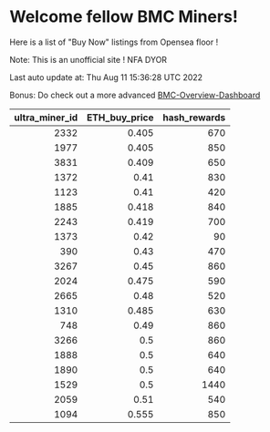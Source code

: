 # Welcome fellow BMC Miners!
Here is a list of "Buy Now" listings from Opensea floor !

Note: This is an unofficial site ! NFA DYOR

Last auto update at: Thu Aug 11 15:36:28 UTC 2022

Bonus: Do check out a more advanced [BMC-Overview-Dashboard](https://dune.com/defifunk/BMC-Overview-Dashboard)


|   ultra_miner_id |   ETH_buy_price |   hash_rewards |
|-----------------:|----------------:|---------------:|
|             2332 |           0.405 |            670 |
|             1977 |           0.405 |            850 |
|             3831 |           0.409 |            650 |
|             1372 |           0.41  |            830 |
|             1123 |           0.41  |            420 |
|             1885 |           0.418 |            840 |
|             2243 |           0.419 |            700 |
|             1373 |           0.42  |             90 |
|              390 |           0.43  |            470 |
|             3267 |           0.45  |            860 |
|             2024 |           0.475 |            590 |
|             2665 |           0.48  |            520 |
|             1310 |           0.485 |            630 |
|              748 |           0.49  |            860 |
|             3266 |           0.5   |            860 |
|             1888 |           0.5   |            640 |
|             1890 |           0.5   |            640 |
|             1529 |           0.5   |           1440 |
|             2059 |           0.51  |            540 |
|             1094 |           0.555 |            850 |